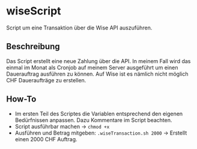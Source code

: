 # wiseScript
Script um eine Transaktion über die Wise API auszuführen.


## Beschreibung
Das Script erstellt eine neue Zahlung über die API. In meinem Fall wird das einmal im Monat als Cronjob auf meinem Server ausgeführt um einen Dauerauftrag ausführen zu können.
Auf Wise ist es nämlich nicht möglich CHF Daueraufträge zu erstellen.

## How-To
- Im ersten Teil des Scriptes die Variablen entsprechend den eigenen Bedürfnissen anpassen. Dazu Kommentare im Script beachten.
- Script ausführbar machen -> `chmod +x`
- Ausführen und Betrag mitgeben: `.wiseTransaction.sh 2000` -> Erstellt einen 2000 CHF Auftrag.
